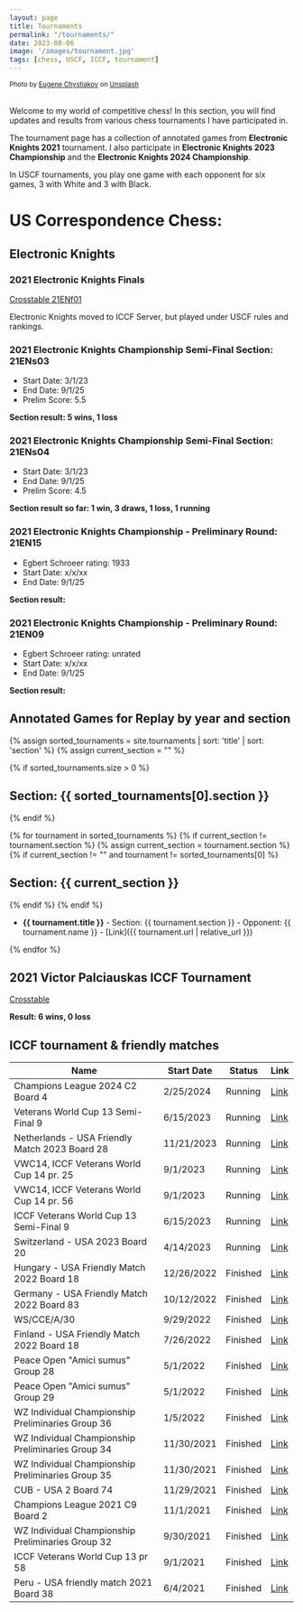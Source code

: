 ```yaml
---
layout: page
title: Tournaments
permalink: "/tournaments/"
date: 2023-08-06
image: '/images/tournament.jpg'
tags: [chess, USCF, ICCF, tournament]
---
```

<div style="text-align: left; font-size: smaller;">
Photo by <a href="https://unsplash.com/@eugenechystiakov?utm_content=creditCopyText&utm_medium=referral&utm_source=unsplash">Eugene Chystiakov</a> on <a href="https://unsplash.com/photos/chess-pieces-on-chess-board-sRRhKMeCeXY?utm_content=creditCopyText&utm_medium=referral&utm_source=unsplash">Unsplash</a>
</div>

<br>
  
Welcome to my world of competitive chess! In this section, you will find updates and results from various chess tournaments I have participated in. 

The tournament page has a collection of annotated games from **Electronic Knights 2021** tournament. I also participate in **Electronic Knights 2023 Championship** and the **Electronic Knights 2024 Championship**.

In USCF tournaments, you play one game with each opponent for six games, 3 with White and 3 with Black.

# US Correspondence Chess:

## Electronic Knights

### 2021 Electronic Knights Finals 
[Crosstable 21ENf01](https://www.iccf.com/event?id=104617)

Electronic Knights moved to ICCF Server, but played under USCF rules and rankings.

### 2021 Electronic Knights Championship Semi-Final Section: 21ENs03

- Start Date: 3/1/23
- End Date: 9/1/25
- Prelim Score: 5.5

**Section result: 5 wins, 1 loss**

### 2021 Electronic Knights Championship Semi-Final Section: 21ENs04

- Start Date: 3/1/23
- End Date: 9/1/25
- Prelim Score: 4.5
  
**Section result so far: 1 win, 3 draws, 1 loss, 1 running**

### 2021 Electronic Knights Championship - Preliminary Round: 21EN15 
- Egbert Schroeer rating: 1933
- Start Date: x/x/xx
- End Date: 9/1/25

**Section result:**

### 2021 Electronic Knights Championship - Preliminary Round: 21EN09 
- Egbert Schroeer rating: unrated
- Start Date: x/x/xx
- End Date: 9/1/25

**Section result:**

## Annotated Games for Replay by year and section

{% assign sorted_tournaments = site.tournaments | sort: 'title' | sort: 'section' %}
{% assign current_section = "" %}

{% if sorted_tournaments.size > 0 %}
## Section: {{ sorted_tournaments[0].section }}
{% endif %}

{% for tournament in sorted_tournaments %}
{% if current_section != tournament.section %}
{% assign current_section = tournament.section %}
{% if current_section != "" and tournament != sorted_tournaments[0] %}
## Section: {{ current_section }}
{% endif %}
{% endif %}

- **{{ tournament.title }}** - Section: {{ tournament.section }} - Opponent: {{ tournament.name }} - [Link]({{ tournament.url | relative_url }})

{% endfor %}



## 2021 Victor Palciauskas ICCF Tournament

[Crosstable](https://www.iccf.com/event?id=93278)

**Result: 6 wins, 0 loss**

## ICCF tournament & friendly matches

| Name                                               | Start Date | Status   | Link |
|----------------------------------------------------|------------|----------|------|
| Champions League 2024 C2 Board 4                   | 2/25/2024 | Running  | [Link](https://www.iccf.com/event?id=102157) |
| Veterans World Cup 13 Semi-Final 9                 | 6/15/2023 | Running  | [Link](https://www.iccf.com/event?id=105050) |
| Netherlands - USA Friendly Match 2023 Board 28     | 11/21/2023 | Running  | [Link](https://www.iccf.com/event?id=104112) |
| VWC14, ICCF Veterans World Cup 14 pr. 25           | 9/1/2023   | Running  | [Link](https://www.iccf.com/event?id=102886) |
| VWC14, ICCF Veterans World Cup 14 pr. 56           | 9/1/2023   | Running  | [Link](https://www.iccf.com/event?id=102917) |
| ICCF Veterans World Cup 13 Semi-Final 9            | 6/15/2023  | Running  | [Link](https://www.iccf.com/event?id=102157) |
| Switzerland - USA 2023 Board 20                    | 4/14/2023  | Running  | [Link](https://www.iccf.com/event?id=101708) |
| Hungary - USA Friendly Match 2022 Board 18         | 12/26/2022 | Finished | [Link](https://www.iccf.com/event?id=100532) |
| Germany - USA Friendly Match 2022 Board 83         | 10/12/2022 | Finished | [Link](https://www.iccf.com/event?id=99816) |
| WS/CCE/A/30                                       | 9/29/2022  | Finished  | [Link](https://www.iccf.com/event?id=99566) |
| Finland - USA Friendly Match 2022 Board 18         | 7/26/2022  | Finished | [Link](https://www.iccf.com/event?id=98691) |
| Peace Open "Amici sumus" Group 28                  | 5/1/2022   | Finished | [Link](https://www.iccf.com/event?id=97909) |
| Peace Open "Amici sumus" Group 29                  | 5/1/2022   | Finished  | [Link](https://www.iccf.com/event?id=97910) |
| WZ Individual Championship Preliminaries Group 36  | 1/5/2022   | Finished | [Link](https://www.iccf.com/event?id=96436) |
| WZ Individual Championship Preliminaries Group 34  | 11/30/2021 | Finished | [Link](https://www.iccf.com/event?id=96017) |
| WZ Individual Championship Preliminaries Group 35  | 11/30/2021 | Finished | [Link](https://www.iccf.com/event?id=96146) |
| CUB - USA 2 Board 74                              | 11/29/2021 | Finished | [Link](https://www.iccf.com/event?id=95989) |
| Champions League 2021 C9 Board 2                  | 11/1/2021  | Finished | [Link](https://www.iccf.com/event?id=95550) |
| WZ Individual Championship Preliminaries Group 32  | 9/30/2021  | Finished | [Link](https://www.iccf.com/event?id=95086) |
| ICCF Veterans World Cup 13 pr 58                  | 9/1/2021   | Finished | [Link](https://www.iccf.com/event?id=94823) |
| Peru - USA friendly match 2021 Board 38            | 6/4/2021   | Finished | [Link](https://www.iccf.com/event?id=93232) |

